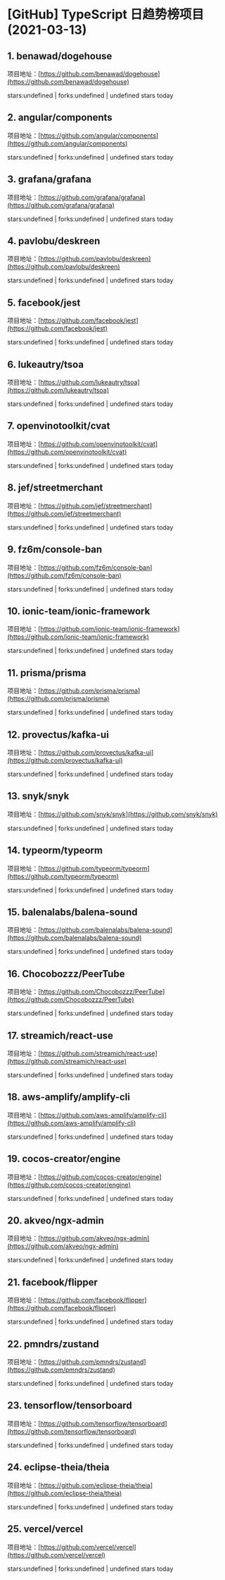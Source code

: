 # [GitHub] TypeScript 日趋势榜项目(2021-03-13)

## 1. benawad/dogehouse 

项目地址：[https://github.com/benawad/dogehouse](https://github.com/benawad/dogehouse)

stars:undefined | forks:undefined | undefined stars today 



## 2. angular/components 

项目地址：[https://github.com/angular/components](https://github.com/angular/components)

stars:undefined | forks:undefined | undefined stars today 



## 3. grafana/grafana 

项目地址：[https://github.com/grafana/grafana](https://github.com/grafana/grafana)

stars:undefined | forks:undefined | undefined stars today 



## 4. pavlobu/deskreen 

项目地址：[https://github.com/pavlobu/deskreen](https://github.com/pavlobu/deskreen)

stars:undefined | forks:undefined | undefined stars today 



## 5. facebook/jest 

项目地址：[https://github.com/facebook/jest](https://github.com/facebook/jest)

stars:undefined | forks:undefined | undefined stars today 



## 6. lukeautry/tsoa 

项目地址：[https://github.com/lukeautry/tsoa](https://github.com/lukeautry/tsoa)

stars:undefined | forks:undefined | undefined stars today 



## 7. openvinotoolkit/cvat 

项目地址：[https://github.com/openvinotoolkit/cvat](https://github.com/openvinotoolkit/cvat)

stars:undefined | forks:undefined | undefined stars today 



## 8. jef/streetmerchant 

项目地址：[https://github.com/jef/streetmerchant](https://github.com/jef/streetmerchant)

stars:undefined | forks:undefined | undefined stars today 



## 9. fz6m/console-ban 

项目地址：[https://github.com/fz6m/console-ban](https://github.com/fz6m/console-ban)

stars:undefined | forks:undefined | undefined stars today 



## 10. ionic-team/ionic-framework 

项目地址：[https://github.com/ionic-team/ionic-framework](https://github.com/ionic-team/ionic-framework)

stars:undefined | forks:undefined | undefined stars today 



## 11. prisma/prisma 

项目地址：[https://github.com/prisma/prisma](https://github.com/prisma/prisma)

stars:undefined | forks:undefined | undefined stars today 



## 12. provectus/kafka-ui 

项目地址：[https://github.com/provectus/kafka-ui](https://github.com/provectus/kafka-ui)

stars:undefined | forks:undefined | undefined stars today 



## 13. snyk/snyk 

项目地址：[https://github.com/snyk/snyk](https://github.com/snyk/snyk)

stars:undefined | forks:undefined | undefined stars today 



## 14. typeorm/typeorm 

项目地址：[https://github.com/typeorm/typeorm](https://github.com/typeorm/typeorm)

stars:undefined | forks:undefined | undefined stars today 



## 15. balenalabs/balena-sound 

项目地址：[https://github.com/balenalabs/balena-sound](https://github.com/balenalabs/balena-sound)

stars:undefined | forks:undefined | undefined stars today 



## 16. Chocobozzz/PeerTube 

项目地址：[https://github.com/Chocobozzz/PeerTube](https://github.com/Chocobozzz/PeerTube)

stars:undefined | forks:undefined | undefined stars today 



## 17. streamich/react-use 

项目地址：[https://github.com/streamich/react-use](https://github.com/streamich/react-use)

stars:undefined | forks:undefined | undefined stars today 



## 18. aws-amplify/amplify-cli 

项目地址：[https://github.com/aws-amplify/amplify-cli](https://github.com/aws-amplify/amplify-cli)

stars:undefined | forks:undefined | undefined stars today 



## 19. cocos-creator/engine 

项目地址：[https://github.com/cocos-creator/engine](https://github.com/cocos-creator/engine)

stars:undefined | forks:undefined | undefined stars today 



## 20. akveo/ngx-admin 

项目地址：[https://github.com/akveo/ngx-admin](https://github.com/akveo/ngx-admin)

stars:undefined | forks:undefined | undefined stars today 



## 21. facebook/flipper 

项目地址：[https://github.com/facebook/flipper](https://github.com/facebook/flipper)

stars:undefined | forks:undefined | undefined stars today 



## 22. pmndrs/zustand 

项目地址：[https://github.com/pmndrs/zustand](https://github.com/pmndrs/zustand)

stars:undefined | forks:undefined | undefined stars today 



## 23. tensorflow/tensorboard 

项目地址：[https://github.com/tensorflow/tensorboard](https://github.com/tensorflow/tensorboard)

stars:undefined | forks:undefined | undefined stars today 



## 24. eclipse-theia/theia 

项目地址：[https://github.com/eclipse-theia/theia](https://github.com/eclipse-theia/theia)

stars:undefined | forks:undefined | undefined stars today 



## 25. vercel/vercel 

项目地址：[https://github.com/vercel/vercel](https://github.com/vercel/vercel)

stars:undefined | forks:undefined | undefined stars today 



